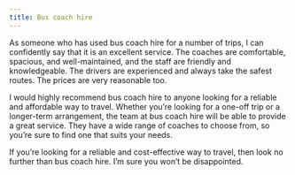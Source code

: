 ```yaml
---
title: Bus coach hire
---
```


As someone who has used bus coach hire for a number of trips, I can confidently say that it is an excellent service. The coaches are comfortable, spacious, and well-maintained, and the staff are friendly and knowledgeable. The drivers are experienced and always take the safest routes. The prices are very reasonable too.

I would highly recommend bus coach hire to anyone looking for a reliable and affordable way to travel. Whether you’re looking for a one-off trip or a longer-term arrangement, the team at bus coach hire will be able to provide a great service. They have a wide range of coaches to choose from, so you’re sure to find one that suits your needs.

If you’re looking for a reliable and cost-effective way to travel, then look no further than bus coach hire. I’m sure you won’t be disappointed.